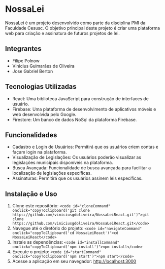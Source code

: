 # NossaLei

NossaLei é um projeto desenvolvido como parte da disciplina PMI da Faculdade Cesusc. O objetivo principal deste projeto é criar uma plataforma web para criação e assinatura de futuros projetos de lei.

## Integrantes

- Filipe Polnow
- Vinicius Guimarães de Oliveira
- Jose Gabriel Berton

## Tecnologias Utilizadas

- React: Uma biblioteca JavaScript para construção de interfaces de usuário.
- Firebase: Uma plataforma de desenvolvimento de aplicativos móveis e web desenvolvida pelo Google.
- Firestore: Um banco de dados NoSql da plataforma Firebase.

## Funcionalidades

- Cadastro e Login de Usuários: Permitirá que os usuários criem contas e façam login na plataforma.
- Visualização de Legislações: Os usuários poderão visualizar as legislações municipais disponíveis na plataforma.
- Busca Avançada: Funcionalidade de busca avançada para facilitar a localização de legislações específicas.
- Assinaturas: Permitirá que os usuários assinem leis específicas.

## Instalação e Uso

1. Clone este repositório: `<code id="cloneCommand" onclick="copyToClipboard('git clone https://github.com/viniciusgdoliveira/NossaLeiReact.git')">git clone https://github.com/viniciusgdoliveira/NossaLeiReact.git</code>`
2. Navegue até o diretório do projeto: `<code id="navigateCommand" onclick="copyToClipboard('cd NossaLeiReact')">cd NossaLeiReact</code>`
3. Instale as dependências: `<code id="installCommand" onclick="copyToClipboard('npm install')">npm install</code>`
4. Execute o projeto: `<code id="startCommand" onclick="copyToClipboard('npm start')">npm start</code>`
5. Acesse a aplicação em seu navegador: [http://localhost:3000](http://localhost:3000)

<script>
function copyToClipboard(text) {
  var textarea = document.createElement("textarea");
  textarea.value = text;
  document.body.appendChild(textarea);
  textarea.select();
  document.execCommand("copy");
  document.body.removeChild(textarea);
  alert("Comando copiado para a área de transferência!");
}
</script>
